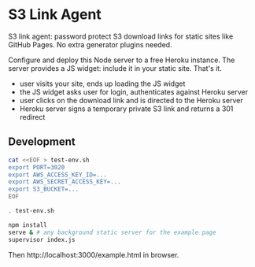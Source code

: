 # S3 Link Agent

S3 link agent: password protect S3 download links for static sites like GitHub Pages. No extra generator plugins needed.

Configure and deploy this Node server to a free Heroku instance. The server provides a JS widget: include it in your static site. That's it.

* user visits your site, ends up loading the JS widget
* the JS widget asks user for login, authenticates against Heroku server
* user clicks on the download link and is directed to the Heroku server
* Heroku server signs a temporary private S3 link and returns a 301 redirect

## Development

```sh
cat <<EOF > test-env.sh
export PORT=3020
export AWS_ACCESS_KEY_ID=...
export AWS_SECRET_ACCESS_KEY=...
export S3_BUCKET=...
EOF

. test-env.sh

npm install
serve & # any background static server for the example page
supervisor index.js
```

Then http://localhost:3000/example.html in browser.
